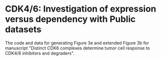 # CDK4/6: Investigation of expression versus dependency with Public datasets
The code and data for generating Figure 3e and extended Figure 3b for manuscript "Distinct CDK6 complexes determine tumor cell response to CDK4/6 inhibitors and degraders". 
